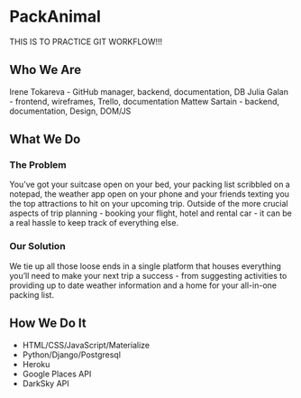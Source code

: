 # PackAnimal
THIS IS TO PRACTICE GIT WORKFLOW!!!

## Who We Are
Irene Tokareva - GitHub manager, backend, documentation, DB
Julia Galan - frontend, wireframes, Trello, documentation
Mattew Sartain - backend, documentation, Design, DOM/JS

## What We Do
### The Problem
You’ve got your suitcase open on your bed, your packing list scribbled on a notepad, the weather app open on your phone and your friends texting you the top attractions to hit on your upcoming trip. Outside of the more crucial aspects of trip planning - booking your flight, hotel and rental car - it can be a real hassle to keep track of everything else. 

### Our Solution
We tie up all those loose ends in a single platform that houses everything you’ll need to make your next trip a success - from suggesting activities to providing up to date weather information and a home for your all-in-one packing list. 

## How We Do It
* HTML/CSS/JavaScript/Materialize
* Python/Django/Postgresql
* Heroku
* Google Places API
* DarkSky API